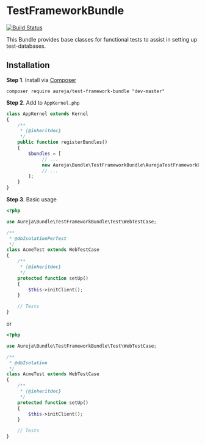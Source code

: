 # TestFrameworkBundle

[![Build Status](https://travis-ci.org/Aureja/TestFrameworkBundle.svg?branch=master)](https://travis-ci.org/Aureja/TestFrameworkBundle)

This Bundle provides base classes for functional tests to assist in setting up test-databases.

## Installation

**Step 1**. Install via [Composer](https://getcomposer.org/)

```
composer require aureja/test-framework-bundle "dev-master"
```

**Step 2**. Add to `AppKernel.php`

```php
class AppKernel extends Kernel
{
    /**
     * {@inheritdoc}
     */
    public function registerBundles()
    {
        $bundles = [
             // ...
             new Aureja\Bundle\TestFrameworkBundle\AurejaTestFrameworkBundle(),
             // ...
        ];
    }
}
```

**Step 3**. Basic usage

```php
<?php

use Aureja\Bundle\TestFrameworkBundle\Test\WebTestCase;

/**
 * @dbIsolationPerTest
 */
class AcmeTest extends WebTestCase
{
    /**
     * {@inheritdoc}
     */
    protected function setUp()
    {
        $this->initClient();
    }

    // Tests
}
```

or

```php
<?php

use Aureja\Bundle\TestFrameworkBundle\Test\WebTestCase;

/**
 * @dbIsolation
 */
class AcmeTest extends WebTestCase
{
    /**
     * {@inheritdoc}
     */
    protected function setUp()
    {
        $this->initClient();
    }

    // Tests
}
```
